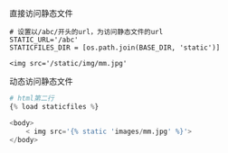直接访问静态文件

```
# 设置以/abc/开头的url，为访问静态文件的url
STATIC_URL='/abc'
STATICFILES_DIR = [os.path.join(BASE_DIR, 'static')]
```

```
<img src='/static/img/mm.jpg'
```

动态访问静态文件

```python
# html第二行
{% load staticfiles %}

<body>
	< img src='{% static 'images/mm.jpg' %}'>
</body>

```

